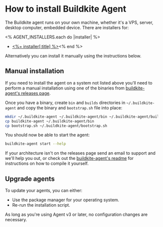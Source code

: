 # How to install Buildkite Agent

The Buildkite agent runs on your own machine, whether it's a VPS, server, desktop computer, embedded device. There are installers for:

<% AGENT_INSTALLERS.each do |installer| %>
* [<%= installer[:title] %>](<%= docs_page_path installer[:url] %>)<% end %>

Alternatively you can install it manually using the instructions below.

## Manual installation

If you need to install the agent on a system not listed above you'll need to perform a manual installation using one of the binaries from [buildkite-agent's releases page](https://github.com/buildkite/agent/releases).


Once you have a binary, create `bin` and `builds` directories in `~/.buildkite-agent` and copy the binary and `bootstrap.sh` file into place:


```bash
mkdir ~/.buildkite-agent ~/.buildkite-agent/bin ~/.buildkite-agent/builds
cp buildkite-agent ~/.buildkite-agent/bin
cp bootstrap.sh ~/.buildkite-agent/bootstrap.sh
```

You should now be able to start the agent:

```bash
buildkite-agent start --help
```

If your architecture isn't on the releases page send an email to support and we'll help you out, or check out the [buildkite-agent's readme](https://github.com/buildkite/agent#readme) for instructions on how to compile it yourself.

## Upgrade agents

To update your agents, you can either:

* Use the package manager for your operating system.
* Re-run the installation script.

As long as you're using Agent v3 or later, no configuration changes are necessary.
